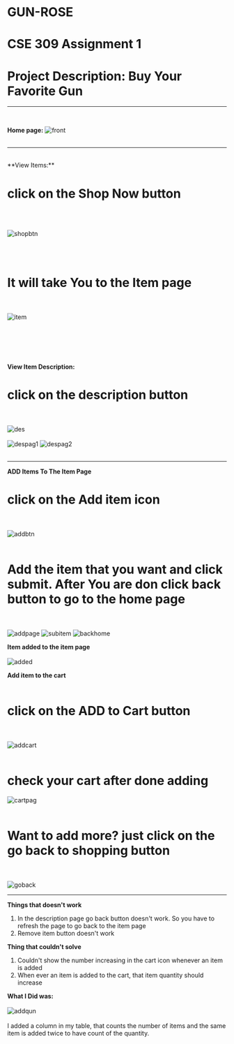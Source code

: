 # GUN-ROSE
# CSE 309 Assignment 1
# Project Description: Buy Your Favorite Gun

---
<br/>

**Home page:**
![front](https://user-images.githubusercontent.com/55071900/68080985-8b45bf00-fe30-11e9-88fb-3e8e20e46765.PNG)
<br/><br/>

---
<br/>
**View Items:**

# click on the Shop Now button
<br/><br/>

![shopbtn](https://user-images.githubusercontent.com/55071900/68081163-9f3ef000-fe33-11e9-8313-0aae602a4438.png)

<br/><br/>
# It will take You to the Item page
<br/><br/>
![item](https://user-images.githubusercontent.com/55071900/68081167-b54cb080-fe33-11e9-834a-6546930454de.PNG)

<br/><br/>
-----

**View Item Description:**
# click on the description button
<br/><br/>
![des](https://user-images.githubusercontent.com/55071900/68081027-600f9f80-fe31-11e9-9175-42eee253bb8c.png)
<br/><br/>
![despag1](https://user-images.githubusercontent.com/55071900/68081043-93522e80-fe31-11e9-898a-0a51a3a992ea.PNG)
![despag2](https://user-images.githubusercontent.com/55071900/68081044-95b48880-fe31-11e9-8430-91ac6945b423.PNG)
<br/><br/>

-----
**ADD Items To The Item Page**
# click on the Add item icon
<br/><br/>
![addbtn](https://user-images.githubusercontent.com/55071900/68081059-df04d800-fe31-11e9-8075-2311441247a0.png)
<br/><br/>
# Add the item that you want and click submit. After You are don click back button to go to the home page
<br/><br/>
![addpage](https://user-images.githubusercontent.com/55071900/68081062-f17f1180-fe31-11e9-9845-221e2a25d5c1.PNG)
![subitem](https://user-images.githubusercontent.com/55071900/68081065-ffcd2d80-fe31-11e9-80b0-ce44d02ff58d.png)
![backhome](https://user-images.githubusercontent.com/55071900/68081066-02c81e00-fe32-11e9-9bb8-f78fe3b0618c.png)

**Item added to the item page**
<br/><br/>
![added](https://user-images.githubusercontent.com/55071900/68081086-62262e00-fe32-11e9-8104-a650f817e53b.png)

**Add item to the cart**
<br/><br/>
# click on the ADD to Cart button
<br/><br/>
![addcart](https://user-images.githubusercontent.com/55071900/68081116-dbbe1c00-fe32-11e9-88e0-6bafe0544bbc.png)
<br/><br/>
# check your cart after done adding
![cartpag](https://user-images.githubusercontent.com/55071900/68081131-2049b780-fe33-11e9-8a23-1ac8a95fedb4.PNG)
<br/><br/>
# Want to add more? just click on the go back to shopping button
<br/><br/>
![goback](https://user-images.githubusercontent.com/55071900/68081133-2d66a680-fe33-11e9-97d3-0d584ee1ee13.png)

----------------------------------------
**Things that doesn't work**
1. In the description page go back button doesn't work. So you have to refresh the page to go back to the item page
2. Remove item button doesn't work 

**Thing that couldn't solve**
1. Couldn't show the number increasing in the cart icon whenever an item is added
2. When ever an item is added to the cart, that item quantity should increase 

**What I Did was:**
<br/><br/>
![addqun](https://user-images.githubusercontent.com/55071900/68081282-bf6fae80-fe35-11e9-9e30-f27c3d9ce52c.png)
<br/><br/>
I added a column in my table, that counts the number of items and the same item is added twice to have count of the quantity.


